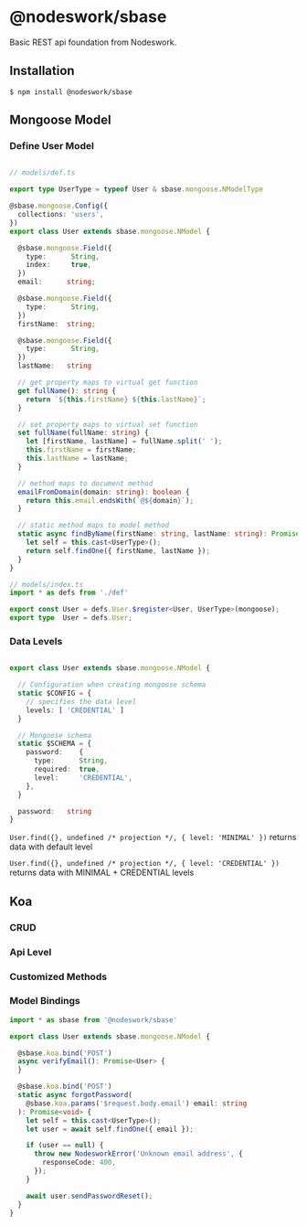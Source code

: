 # @nodeswork/sbase
Basic REST api foundation from Nodeswork.


## Installation

```
$ npm install @nodeswork/sbase
```



## Mongoose Model

### Define User Model

```Typescript

// models/def.ts

export type UserType = typeof User & sbase.mongoose.NModelType

@sbase.mongoose.Config({
  collections: 'users',
})
export class User extends sbase.mongoose.NModel {

  @sbase.mongoose.Field({
    type:      String,
    index:     true,
  })
  email:      string;

  @sbase.mongoose.Field({
    type:      String,
  })
  firstName:  string;

  @sbase.mongoose.Field({
    type:      String,
  })
  lastName:   string

  // get property maps to virtual get function
  get fullName(): string {
    return `${this.firstName} ${this.lastName}`;
  }

  // set property maps to virtual set function
  set fullName(fullName: string) {
    let [firstName, lastName] = fullName.split(' ');
    this.firstName = firstName;
    this.lastName = lastName;
  }

  // method maps to document method
  emailFromDomain(domain: string): boolean {
    return this.email.endsWith(`@${domain}`);
  }

  // static method maps to model method
  static async findByName(firstName: string, lastName: string): Promise<User> {
    let self = this.cast<UserType>();
    return self.findOne({ firstName, lastName });
  }
}

// models/index.ts
import * as defs from './def'

export const User = defs.User.$register<User, UserType>(mongoose);
export type  User = defs.User;

```

### Data Levels

```Typescript

export class User extends sbase.mongoose.NModel {

  // Configuration when creating mongoose schema
  static $CONFIG = {
    // specifies the data level
    levels: [ 'CREDENTIAL' ]
  }

  // Mongoose schema
  static $SCHEMA = {
    password:    {
      type:      String,
      required:  true,
      level:     'CREDENTIAL',
    },
  }

  password:   string
}


```

`User.find({}, undefined /* projection */, { level: 'MINIMAL' })` returns data with default level

`User.find({}, undefined /* projection */, { level: 'CREDENTIAL' })` returns data with MINIMAL + CREDENTIAL levels

## Koa

### CRUD

### Api Level

### Customized Methods

### Model Bindings

```Typescript
import * as sbase from '@nodeswork/sbase'

export class User extends sbase.mongoose.NModel {

  @sbase.koa.bind('POST')
  async verifyEmail(): Promise<User> {
  }

  @sbase.koa.bind('POST')
  static async forgotPassword(
    @sbase.koa.params('$request.body.email') email: string
  ): Promise<void> {
    let self = this.cast<UserType>();
    let user = await self.findOne({ email });

    if (user == null) {
      throw new NodesworkError('Unknown email address', {
        responseCode: 400,
      });
    }

    await user.sendPasswordReset();
  }
}

```
